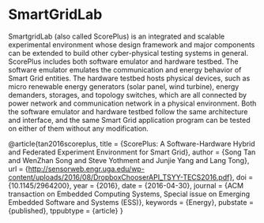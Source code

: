 # SmartGridLab

SmartgridLab (also called ScorePlus) is an integrated and scalable experimental environment whose design framework and major components can be extended to build other cyber-physical testing systems in general. ScorePlus includes both software emulator and hardware testbed. The software emulator emulates the communication and energy behavior of Smart Grid entities. The hardware testbed hosts physical devices, such as micro renewable energy generators (solar panel, wind turbine), energy demanders, storages, and topology switches, which are all connected by power network and communication network in a physical environment. Both the software emulator and hardware testbed follow the same architecture and interface, and the same Smart Grid application program can be tested on either of them without any modification.


@article{tan2016scoreplus,
title = {ScorePlus: A Software-Hardware Hybrid and Federated Experiment Environment for Smart Grid},
author = {Song Tan and WenZhan Song and Steve Yothment and Junjie Yang and Lang Tong},
url = {http://sensorweb.engr.uga.edu/wp-content/uploads/2016/08/DropboxChooserAPI_TSYY-TECS2016.pdf},
doi = {10.1145/2964200},
year = {2016},
date = {2016-04-30},
journal = {ACM transaction on Embedded Computing Systems, Special issue on Emerging Embedded Software and Systems (ESS)},
keywords = {Energy},
pubstate = {published},
tppubtype = {article}
}
